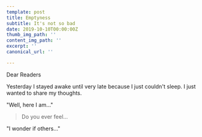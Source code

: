 ```yaml
---
template: post
title: Emptyness
subtitle: It's not so bad
date: 2019-10-10T00:00:00Z
thumb_img_path: ''
content_img_path: ''
excerpt: ''
canonical_url: ''

---
```

Dear Readers

Yesterday I stayed awake until very late because I just couldn't sleep. I just wanted to share my thoughts.

"Well, here I am..."

> Do you ever feel...

"I wonder if others..."